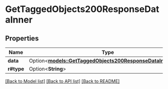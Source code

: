 # GetTaggedObjects200ResponseDataInner

## Properties

Name | Type | Description | Notes
------------ | ------------- | ------------- | -------------
**data** | Option<[**models::GetTaggedObjects200ResponseDataInnerData**](get_tagged_objects_200_response_data_inner_data.md)> |  | [optional]
**r#type** | Option<**String**> |  | [optional]

[[Back to Model list]](../README.md#documentation-for-models) [[Back to API list]](../README.md#documentation-for-api-endpoints) [[Back to README]](../README.md)


